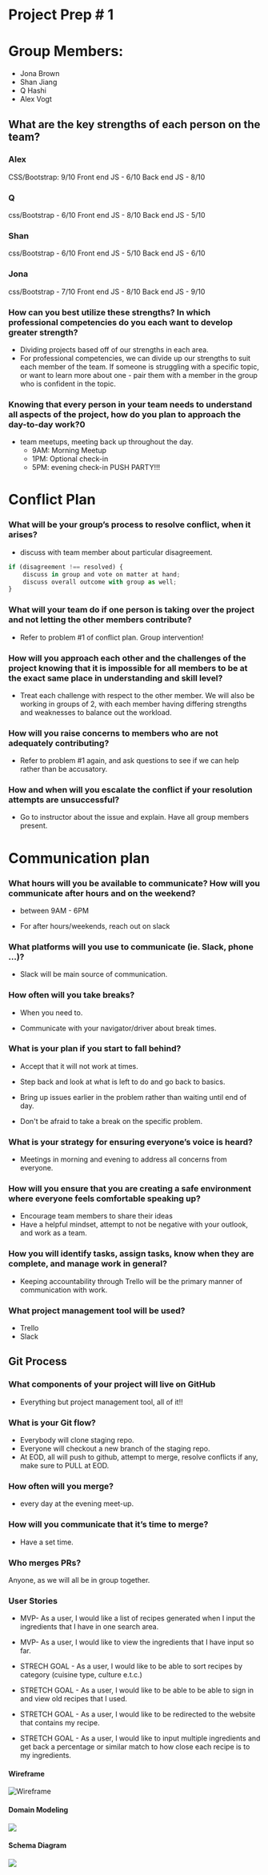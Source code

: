 # Project Prep # 1

# Group Members:
- Jona Brown
- Shan Jiang
- Q Hashi
- Alex Vogt
## What are the key strengths of each person on the team?

### Alex
CSS/Bootstrap: 9/10
Front end JS - 6/10
Back end JS - 8/10

### Q
css/Bootstrap - 6/10
Front end JS - 8/10
Back end JS - 5/10

### Shan 
css/Bootstrap - 6/10
Front end JS - 5/10
Back end JS - 6/10

### Jona
css/Bootstrap - 7/10
Front end JS - 8/10
Back end JS - 9/10

### How can you best utilize these strengths? In which professional competencies do you each want to develop greater strength?

- Dividing projects based off of our strengths in each area.
- For professional competencies, we can divide up our strengths to suit each member of the team.
If someone is struggling with a specific topic, or want to learn more about one - pair them with a member in
the group who is confident in the topic.

### Knowing that every person in your team needs to understand all aspects of the project, how do you plan to approach the day-to-day work?0
- team meetups, meeting back up throughout the day.
  - 9AM: Morning Meetup
  - 1PM: Optional check-in
  - 5PM: evening check-in PUSH PARTY!!!

# Conflict Plan

### What will be your group’s process to resolve conflict, when it arises? 
- discuss with team member about particular disagreement. 
``` js 
if (disagreement !== resolved) {
    discuss in group and vote on matter at hand;
    discuss overall outcome with group as well;
}
```

### What will your team do if one person is taking over the project and not letting the other members contribute?

- Refer to problem #1 of conflict plan. Group intervention!

### How will you approach each other and the challenges of the project knowing that it is impossible for all members to be at the exact same place in understanding and skill level?

- Treat each challenge with respect to the other member. We will also be working in groups of 2,
with each member having differing strengths and weaknesses to balance out the workload.

### How will you raise concerns to members who are not adequately contributing?
- Refer to problem #1 again, and ask questions to see if we can help rather than be accusatory.

### How and when will you escalate the conflict if your resolution attempts are unsuccessful?

- Go to instructor about the issue and explain. Have all group members present.

# Communication plan

### What hours will you be available to communicate? How will you communicate after hours and on the weekend?

- between 9AM - 6PM

- For after hours/weekends, reach out on slack

### What platforms will you use to communicate (ie. Slack, phone …)?

- Slack will be main source of communication.

### How often will you take breaks?

- When you need to.

- Communicate with your navigator/driver about break times.

### What is your plan if you start to fall behind?

- Accept that it will not work at times. 

- Step back and look at what is left to do and go back to basics.

- Bring up issues earlier in the problem rather than waiting until end of day.

- Don't be afraid to take a break on the specific problem.

### What is your strategy for ensuring everyone’s voice is heard?

- Meetings in morning and evening to address all concerns from everyone.

### How will you ensure that you are creating a safe environment where everyone feels comfortable speaking up?

- Encourage team members to share their ideas
- Have a helpful mindset, attempt to not be negative with your outlook, and work as a team.

### How you will identify tasks, assign tasks, know when they are complete, and manage work in general?

- Keeping accountability through Trello will be the primary manner of communication with work. 

### What project management tool will be used?

- Trello
- Slack

## Git Process

### What components of your project will live on GitHub

- Everything but project management tool, all of it!!

### What is your Git flow?

- Everybody will clone staging repo.
- Everyone will checkout a new branch of the staging repo.
- At EOD, all will push to github, attempt to merge, resolve conflicts if any, make sure to PULL at EOD.

### How often will you merge?

- every day at the evening meet-up.

### How will you communicate that it’s time to merge?

- Have a set time.

### Who merges PRs?

Anyone, as we will all be in group together.

### User Stories

- MVP- As a user, I would like a list of recipes generated when I input the ingredients that I have in one search area.

- MVP- As a user, I would like to view the ingredients that I have input so far.

- STRECH GOAL - As a user, I would like to be able to sort recipes by category (cuisine type, culture e.t.c.)

- STRETCH GOAL - As a user, I would like to be able to be able to sign in and view old recipes that I used.

- STRETCH GOAL - As a user, I would like to be redirected to the website that contains my recipe.

- STRETCH GOAL - As a user, I would like to input multiple ingredients and get back a percentage or similar match to how close each recipe is to my ingredients.

#### Wireframe

![Wireframe](wireframe.png)

#### Domain Modeling

![](DomainModel.png)

#### Schema Diagram

![](schemaDiagram.png)